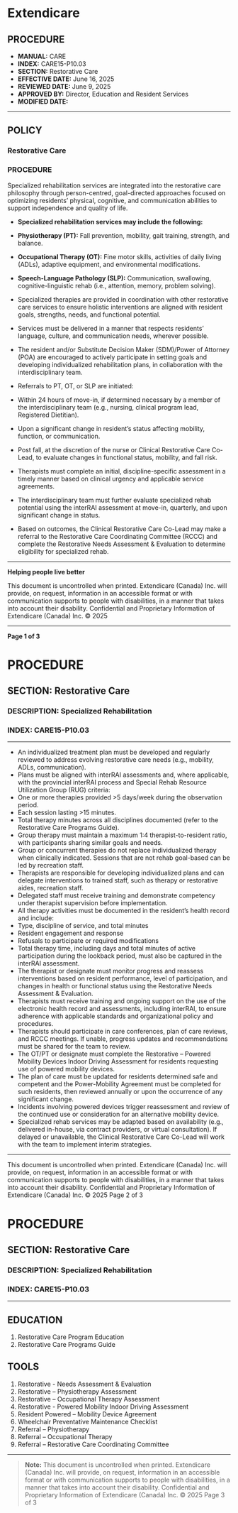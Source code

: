 # Extendicare

## PROCEDURE

- **MANUAL:** CARE
- **INDEX:** CARE15-P10.03
- **SECTION:** Restorative Care
- **EFFECTIVE DATE:** June 16, 2025
- **REVIEWED DATE:** June 9, 2025
- **APPROVED BY:** Director, Education and Resident Services
- **MODIFIED DATE:**

----

## POLICY

### Restorative Care

### PROCEDURE

Specialized rehabilitation services are integrated into the restorative care philosophy through person-centred, goal-directed approaches focused on optimizing residents’ physical, cognitive, and communication abilities to support independence and quality of life.

- **Specialized rehabilitation services may include the following:**
- **Physiotherapy (PT):** Fall prevention, mobility, gait training, strength, and balance.
- **Occupational Therapy (OT):** Fine motor skills, activities of daily living (ADLs), adaptive equipment, and environmental modifications.
- **Speech-Language Pathology (SLP):** Communication, swallowing, cognitive-linguistic rehab (i.e., attention, memory, problem solving).

- Specialized therapies are provided in coordination with other restorative care services to ensure holistic interventions are aligned with resident goals, strengths, needs, and functional potential.

- Services must be delivered in a manner that respects residents’ language, culture, and communication needs, wherever possible.

- The resident and/or Substitute Decision Maker (SDM)/Power of Attorney (POA) are encouraged to actively participate in setting goals and developing individualized rehabilitation plans, in collaboration with the interdisciplinary team.

- Referrals to PT, OT, or SLP are initiated:
- Within 24 hours of move-in, if determined necessary by a member of the interdisciplinary team (e.g., nursing, clinical program lead, Registered Dietitian).
- Upon a significant change in resident’s status affecting mobility, function, or communication.
- Post fall, at the discretion of the nurse or Clinical Restorative Care Co-Lead, to evaluate changes in functional status, mobility, and fall risk.

- Therapists must complete an initial, discipline-specific assessment in a timely manner based on clinical urgency and applicable service agreements.

- The interdisciplinary team must further evaluate specialized rehab potential using the interRAI assessment at move-in, quarterly, and upon significant change in status.

- Based on outcomes, the Clinical Restorative Care Co-Lead may make a referral to the Restorative Care Coordinating Committee (RCCC) and complete the Restorative Needs Assessment & Evaluation to determine eligibility for specialized rehab.

----

**Helping people live better**

This document is uncontrolled when printed. Extendicare (Canada) Inc. will provide, on request, information in an accessible format or with communication supports to people with disabilities, in a manner that takes into account their disability. Confidential and Proprietary Information of Extendicare (Canada) Inc. © 2025

----

**Page 1 of 3**

# PROCEDURE

## SECTION: Restorative Care
### DESCRIPTION: Specialized Rehabilitation
### INDEX: CARE15-P10.03

----

- An individualized treatment plan must be developed and regularly reviewed to address evolving restorative care needs (e.g., mobility, ADLs, communication).
- Plans must be aligned with interRAI assessments and, where applicable, with the provincial interRAI process and Special Rehab Resource Utilization Group (RUG) criteria:
- One or more therapies provided >5 days/week during the observation period.
- Each session lasting >15 minutes.
- Total therapy minutes across all disciplines documented (refer to the Restorative Care Programs Guide).
- Group therapy must maintain a maximum 1:4 therapist-to-resident ratio, with participants sharing similar goals and needs.
- Group or concurrent therapies do not replace individualized therapy when clinically indicated. Sessions that are not rehab goal-based can be led by recreation staff.
- Therapists are responsible for developing individualized plans and can delegate interventions to trained staff, such as therapy or restorative aides, recreation staff.
- Delegated staff must receive training and demonstrate competency under therapist supervision before implementation.
- All therapy activities must be documented in the resident’s health record and include:
- Type, discipline of service, and total minutes
- Resident engagement and response
- Refusals to participate or required modifications
- Total therapy time, including days and total minutes of active participation during the lookback period, must also be captured in the interRAI assessment.
- The therapist or designate must monitor progress and reassess interventions based on resident performance, level of participation, and changes in health or functional status using the Restorative Needs Assessment & Evaluation.
- Therapists must receive training and ongoing support on the use of the electronic health record and assessments, including interRAI, to ensure adherence with applicable standards and organizational policy and procedures.
- Therapists should participate in care conferences, plan of care reviews, and RCCC meetings. If unable, progress updates and recommendations must be shared for the team to review.
- The OT/PT or designate must complete the Restorative – Powered Mobility Devices Indoor Driving Assessment for residents requesting use of powered mobility devices.
- The plan of care must be updated for residents determined safe and competent and the Power-Mobility Agreement must be completed for such residents, then reviewed annually or upon the occurrence of any significant change.
- Incidents involving powered devices trigger reassessment and review of the continued use or consideration for an alternative mobility device.
- Specialized rehab services may be adapted based on availability (e.g., delivered in-house, via contract providers, or virtual consultation). If delayed or unavailable, the Clinical Restorative Care Co-Lead will work with the team to implement interim strategies.

----

This document is uncontrolled when printed.
Extendicare (Canada) Inc. will provide, on request, information in an accessible format or with communication supports to people with disabilities, in a manner that takes into account their disability. Confidential and Proprietary Information of Extendicare (Canada) Inc. © 2025
Page 2 of 3

# PROCEDURE

## SECTION: Restorative Care
### DESCRIPTION: Specialized Rehabilitation
### INDEX: CARE15-P10.03

----

## EDUCATION
1. Restorative Care Program Education
2. Restorative Care Programs Guide

## TOOLS
1. Restorative - Needs Assessment & Evaluation
2. Restorative – Physiotherapy Assessment
3. Restorative – Occupational Therapy Assessment
4. Restorative - Powered Mobility Indoor Driving Assessment
5. Resident Powered – Mobility Device Agreement
6. Wheelchair Preventative Maintenance Checklist
7. Referral – Physiotherapy
8. Referral – Occupational Therapy
9. Referral – Restorative Care Coordinating Committee

----

> **Note:** This document is uncontrolled when printed.
> Extendicare (Canada) Inc. will provide, on request, information in an accessible format or with communication supports to people with disabilities, in a manner that takes into account their disability.
> Confidential and Proprietary Information of Extendicare (Canada) Inc. © 2025
> Page 3 of 3
